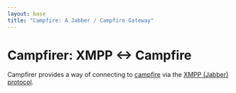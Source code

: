 ```yaml
---
layout: base
title: "Campfire: A Jabber / Campfire Gateway"
---
```

# Campfirer: XMPP <-> Campfire
Campfirer provides a way of connecting to [campfire](http://campfirenow.com) via the [XMPP (Jabber) protocol](http://xmpp.org).
